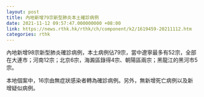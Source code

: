 ```yaml
---
layout: post
title: 內地新增79宗新型肺炎本土確診病例
date: 2021-11-12 09:57:47.000000000 +08:00
link: https://news.rthk.hk/rthk/ch/component/k2/1619459-20211112.htm
categories: rthk
---
```


內地新增98宗新型肺炎確診病例，本土病例佔79宗，當中遼寧最多有52宗，全部在大連市；河南12宗；北京6宗，海澱區錄得4宗、朝陽區兩宗；黑龍江的黑河市5宗。

本地個案中，16宗由無症狀感染者轉為確診病例。另外，無新增死亡病例以及新增疑似病例。
